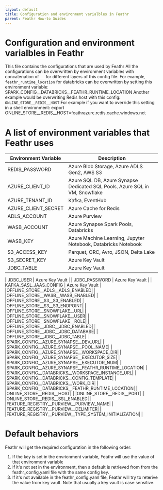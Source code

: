 ```yaml
---
layout: default
title: Configuration and environment varialbles in Feathr
parent: Feathr How-to Guides
---
```


# Configuration and environment varialbles in Feathr


This file contains the configurations that are used by Feathr
All the configurations can be overwritten by environment variables with concatenation of `__` for different layers of this config file.
For example, `feathr_runtime_location` for databricks can be overwritten by setting this environment variable:
SPARK_CONFIG__DATABRICKS__FEATHR_RUNTIME_LOCATION
Another example would be overwriting Redis host with this config: `ONLINE_STORE__REDIS__HOST`
For example if you want to override this setting in a shell environment:
export ONLINE_STORE__REDIS__HOST=feathrazure.redis.cache.windows.net

# A list of environment variables that Feathr uses

|Environment Variable                 | Description                                                          |
| ------------------------------- | --------------------------------------------------------------------------- |
| REDIS_PASSWORD    | Azure Blob Storage, Azure ADLS Gen2, AWS S3                                 |
| AZURE_CLIENT_ID            | Azure SQL DB, Azure Synapse Dedicated SQL Pools, Azure SQL in VM, Snowflake |
| AZURE_TENANT_ID                | Kafka, EventHub                                                             |
| AZURE_CLIENT_SECRET                   | Azure Cache for Redis                                                       |
| ADLS_ACCOUNT | Azure Purview                                                               |
| WASB_ACCOUNT                  | Azure Synapse Spark Pools, Databricks                                       |
| WASB_KEY      | Azure Machine Learning, Jupyter Notebook, Databricks Notebook               |
| S3_ACCESS_KEY                     | Parquet, ORC, Avro, JSON, Delta Lake                                        |
| S3_SECRET_KEY                     | Azure Key Vault                                                             |
| JDBC_TABLE                     | Azure Key Vault                                                             |

| JDBC_USER                     | Azure Key Vault                                                             |
| JDBC_PASSWORD                     | Azure Key Vault                                                             |
| KAFKA_SASL_JAAS_CONFIG                     | Azure Key Vault                                                             |
|OFFLINE_STORE__ADLS__ADLS_ENABLED|  |
|OFFLINE_STORE__WASB__WASB_ENABLED|  |
|OFFLINE_STORE__S3__S3_ENABLED|  |
|OFFLINE_STORE__S3__S3_ENDPOINT|  |
|OFFLINE_STORE__SNOWFLAKE__URL|  |
|OFFLINE_STORE__SNOWFLAKE__USER|  |
|OFFLINE_STORE__SNOWFLAKE__ROLE|  |
|OFFLINE_STORE__JDBC__JDBC_ENABLED|  |
|OFFLINE_STORE__JDBC__JDBC_DATABASE|  |
|OFFLINE_STORE__JDBC__JDBC_TABLE|  |
|SPARK_CONFIG__AZURE_SYNAPSE__DEV_URL|  |
|SPARK_CONFIG__AZURE_SYNAPSE__POOL_NAME|  |
|SPARK_CONFIG__AZURE_SYNAPSE__WORKSPACE_DIR|  |
|SPARK_CONFIG__AZURE_SYNAPSE__EXECUTOR_SIZE|  |
|SPARK_CONFIG__AZURE_SYNAPSE__EXECUTOR_NUM|  |
|SPARK_CONFIG__AZURE_SYNAPSE__FEATHR_RUNTIME_LOCATION|  |
|SPARK_CONFIG__DATABRICKS__WORKSPACE_INSTANCE_URL|  |
|SPARK_CONFIG__DATABRICKS__CONFIG_TEMPLATE|  |
|SPARK_CONFIG__DATABRICKS__WORK_DIR|  |
|SPARK_CONFIG__DATABRICKS__FEATHR_RUNTIME_LOCATION|  |
|ONLINE_STORE__REDIS__HOST|  |
|ONLINE_STORE__REDIS__PORT|  |
|ONLINE_STORE__REDIS__SSL_ENABLED|  |
|FEATURE_REGISTRY__PURVIEW__PURVIEW_NAME|  |
|FEATURE_REGISTRY__PURVIEW__DELIMITER|  |
|FEATURE_REGISTRY__PURVIEW__TYPE_SYSTEM_INITIALIZATION|  |
# Default behaviors

Feathr will get the required configuration in the following order:

1. If the key is set in the envrionment variable, Feathr will use the value of that environment variable
2. If it's not set in the environment, then a default is retrieved from from the feathr_config.yaml file with the same config key.
3. If it's not available in the feathr_config.yaml file, Feathr will try to reterive the value from key vault. Note that usually a key vault is case sensitive.